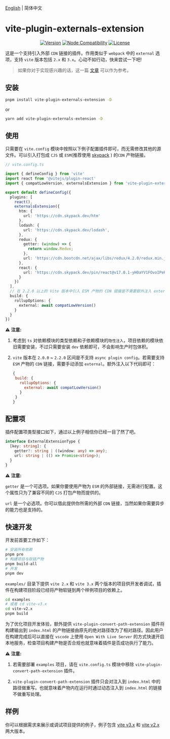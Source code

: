 [English](./README.md) | 简体中文

# vite-plugin-externals-extension

<p align="center">
  <a href="https://www.npmjs.com/package/vite-plugin-externals-extension"><img src="https://badgen.net/npm/v/vite-plugin-externals-extension" alt="Version"></a>
  <a href="https://nodejs.org/en/about/releases/"><img src="https://img.shields.io/node/v/vite.svg" alt="Node Compatibility"></a>
  <a href="https://www.npmjs.com/package/@originjs/vite-plugin-federation"><img src="https://badgen.net/npm/license/vite-plugin-externals-extension" alt="License"></a>
 </p>

这是一个支持引入外部 `CDN` 链接的插件。作用类似于 `webpack` 中的 `external` 选项，支持 `vite` 版本包括 `2.x` 和 `3.x`。心动不如行动，快来尝试一下吧!

> 如果你对于实现感兴趣的话，这一篇 [文章](https://juejin.cn/post/7169534783783960613) 可以作为参考。

## 安装

```bash
pnpm install vite-plugin-externals-extension -D
```

or

```bash
yarn add vite-plugin-externals-extension -D
```

## 使用

只需要在 `vite.config` 模块中按照以下例子配置插件即可，而无需修改其他的源文件。可以引入打包成 `CJS` 或 `ESM`(推荐使用 [skypack](https://www.skypack.dev/) ) 的`CDN` 产物链接。

```ts
// vite.config.ts

import { defineConfig } from 'vite'
import react from '@vitejs/plugin-react'
import { compatLowVersion, externalsExtension } from 'vite-plugin-externals-extension'

export default defineConfig({
  plugins: [
    react(),
    externalsExtension({
      htm: {
        url: 'https://cdn.skypack.dev/htm'
      },
      lodash: {
        url: 'https://cdn.skypack.dev/lodash',
      },
      redux: {
        getter: (window) => {
          return window.Redux;
        },
        url: 'https://cdn.bootcdn.net/ajax/libs/redux/4.2.0/redux.min.js'
      },
      react: {
        url: 'https://cdn.skypack.dev/pin/react@v17.0.1-yH0aYV1FOvoIPeKBbHxg/mode=imports/optimized/react.js',
      }
    })
  ],
  // 在 2.2.0 以上的 Vite 版本中引入 ESM 产物的 CDN 链接是不需要额外注入 external。
  build: {
    rollupOptions: {
      external: await compatLowVersion()
    }
  }
})

```

⚠️ **注意:**

1. 考虑到 `ts` 对依赖模块的类型依赖和子依赖模块的`隐性注入`，项目依赖的模块依旧需要安装，不过只需要安装 `dev` 依赖即可，不会影响生产时包体积。
2. `vite` 版本在 `2.0.0` ~ `2.2.0` 区间是不支持 `async plugin config`。若需要支持 `ESM` 产物的 `CDN` 链接，需要手动添加 `external`。额外注入以下代码即可：

   ```js
   {
    build: {
      rollupOptions: {
        external: await compatLowVersion()
      }
    }
   }
   ```

## 配置项

插件配置项类型接口如下，通过以上例子相信你已经一目了然了吧。

```ts
interface ExternalExtensionType {
  [key: string]: {
    getter?: string | ((window: any) => any);
    url: string | (() => Promise<string>);
  }
}
```

⚠️ **注意:**

`getter` 是一个可选项。如果你要使用产物为 `ESM` 的外部链接，无需进行配置。这个属性只为了兼容不同的 `CJS` 打包产物而提供的。

`url` 是一个必选项。你可以借此提供你所需的外部 `CDN` 链接，当然如果你需要异步的能力也是支持的。

## 快速开发

开发前首要工作如下：

```bash
# 安装所有依赖
pnpm pre
# 构建项目与软链产物
pnpm build-all
# 开发
pnpm dev
```

`examples/` 目录下提供 `vite 2.x` 和 `vite 3.x` 两个版本的项目供开发者调试，插件在构建项目阶段已经将产物软链到两个样例项目的依赖上。

```bash
cd examples
# 或者 cd vite-v3.x
cd vite-v2.x
pnpm build
```

为了优化项目开发体验，额外提供 `vite-plugin-convert-path-extension` 插件将构建输出到 `index.html` 的产物链接由原先的绝对路径改为了相对路径。因此用户在构建完成后可以直接在 `vscode` 上使用 `Open With Live Server` 的方式快速开启本地服务，检查项目构建产物是否合规也就意味着插件是否成功执行了能力。

⚠️ **注意:**

1. 若需要部署 `examples` 项目，请在 `vite.config.ts` 模块中移除 `vite-plugin-convert-path-extension` 插件。

2. `vite-plugin-convert-path-extension` 插件只会对注入到 `index.html` 中的路径做重写。也就意味着产物内在运行时通过动态注入到 `index.html` 的链接不做重写处理。

## 样例

你可以根据需求来展示或调试项目提供的例子，例子包含 [vite v3.x](https://github.com/XiSenao/vite-plugin-externals-extension/tree/main/examples/vite-v3.x) 和 [vite v2.x](https://github.com/XiSenao/vite-plugin-externals-extension/tree/main/examples/vite-v2.x) 两大版本。